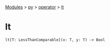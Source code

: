 [Modules](../../index.md) > [py](../index.md) > [operator](./index.md) > [lt]()

# lt

```
lt[T: LessThanComparable](x: T, y: T) -> Bool
```

